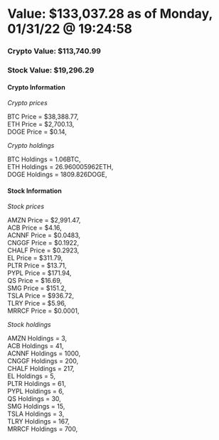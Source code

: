 # Value: $133,037.28 as of Monday, 01/31/22 @ 19:24:58 

### Crypto Value: $113,740.99

### Stock Value: $19,296.29

#### Crypto Information 
*Crypto prices* 

BTC Price = $38,388.77,  
ETH Price = $2,700.13,  
DOGE Price = $0.14,  


*Crypto holdings* 

BTC Holdings = 1.06BTC,  
ETH Holdings = 26.960005962ETH,  
DOGE Holdings = 1809.826DOGE,  


#### Stock Information 

*Stock prices* 

AMZN Price = $2,991.47,  
ACB Price = $4.16,  
ACNNF Price = $0.0483,  
CNGGF Price = $0.1922,  
CHALF Price = $0.2923,  
EL Price = $311.79,  
PLTR Price = $13.71,  
PYPL Price = $171.94,  
QS Price = $16.69,  
SMG Price = $151.2,  
TSLA Price = $936.72,  
TLRY Price = $5.96,  
MRRCF Price = $0.0001,  


*Stock holdings* 

AMZN Holdings = 3,  
ACB Holdings = 41,  
ACNNF Holdings = 1000,  
CNGGF Holdings = 200,  
CHALF Holdings = 217,  
EL Holdings = 5,  
PLTR Holdings = 61,  
PYPL Holdings = 6,  
QS Holdings = 30,  
SMG Holdings = 15,  
TSLA Holdings = 3,  
TLRY Holdings = 167,  
MRRCF Holdings = 700,  



